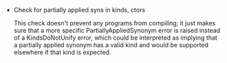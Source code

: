 * Check for partially applied syns in kinds, ctors

  This check doesn't prevent any programs from compiling; it just makes
  sure that a more specific PartiallyAppliedSynonym error is raised
  instead of a KindsDoNotUnify error, which could be interpreted as
  implying that a partially applied synonym has a valid kind and would be
  supported elsewhere if that kind is expected.
